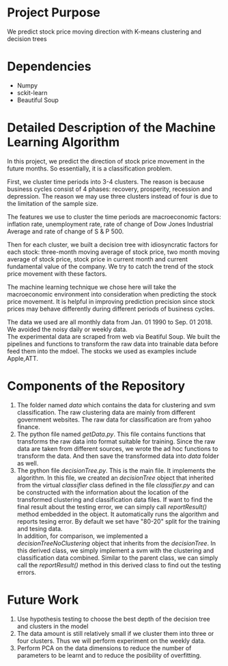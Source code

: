 # Project Purpose
We predict stock price moving direction with K-means clustering and decision trees

# Dependencies
- Numpy
- sckit-learn
- Beautiful Soup

# Detailed Description of the Machine Learning Algorithm
In this project, we predict the direction of stock price movement in the future months. So essentially, it is a classification problem.

First, we cluster time periods into 3-4 clusters. The reason is because business cycles consist of 4 phases: 
recovery, prosperity, recession and depression. The reason we may use three clusters instead of four is due to the 
limitation of the sample size.

The features we use to cluster the time periods are macroeconomic factors: inflation rate, unemployment rate,
rate of change of Dow Jones Industrial Average and rate of change of S & P 500. 

Then for each cluster, we built a decision tree with idiosyncratic factors for each stock: three-month 
moving average of stock price, two month moving average of stock price, stock price in current month and current
fundamental value of the company. We try to catch the trend of the stock price movement with these factors.

The machine learning technique we chose here will take the macroeconomic environment into consideration when predicting the stock price movement. It is helpful in improving prediction precision since stock prices may behave differently during different periods of business cycles.

The data we used are all monthly data from Jan. 01 1990 to Sep. 01 2018. We avoided the noisy daily or weekly data.  
The experimental data are scraped from web via Beatiful Soup. We built the pipelines and functions to transform the raw data into trainable data before feed them into the mdoel.
The stocks we used as examples include Apple,ATT.

# Components of the Repository
1. The folder named *data* which contains the data for clustering and svm classification. The raw clustering data are mainly from different government websites. The raw data for classification are from yahoo finance.
2. The python file named *getData.py*. This file contains functions that transforms the raw data into format suitable for training. Since the raw data are taken from different sources, we wrote the ad hoc functions to transform the data. And then save the transformed data into *data* folder as well.
3. The python file *decisionTree.py*. This is the main file. It implements the algorithm. In this file, we created an *decisionTree* object that inherited from the virtual *classifier* class defined in the file *classifier.py* and can be constructed with the information about the location of the transformed clustering and classification data files. If want to find the final result about the testing error, we can simply call *reportResult()* method embedded in the object. It automatically runs the algorithm and reports tesing error. By default we set have "80-20" split for the training and tesing data.<br />
In addition, for comparison, we implemented a *decisionTreeNoClustering* object that inherits from the *decisionTree*. In this derived class, we simply implement a svm with the clustering and classification data combined. Similar to the parent class, we can simply call the *reportResult()* method in this derived class to find out the testing errors.

# Future Work
1. Use hypothesis testing to choose the best depth of the decision tree and clusters in the model
2. The data amount is still relatively small if we cluster them into three or four clusters. Thus we will perform experiment on the weekly data.
3. Perform PCA on the data dimensions to reduce the number of parameters to be learnt and to reduce the posibility of overfitting.
